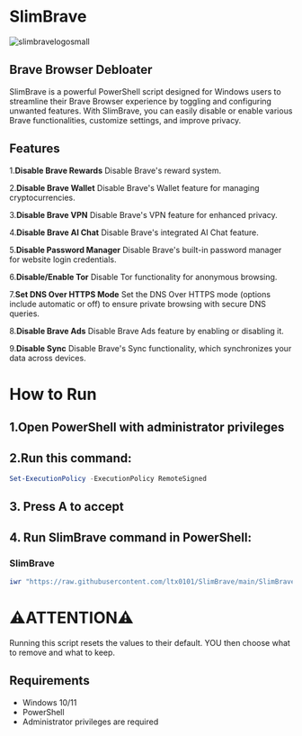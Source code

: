 # SlimBrave
![slimbravelogosmall](https://github.com/user-attachments/assets/3e90a996-a74a-4ca1-bea6-0869275bab58)


## Brave Browser Debloater

SlimBrave is a powerful PowerShell script designed for Windows users to streamline their Brave Browser experience by toggling and configuring unwanted features. With SlimBrave, you can easily disable or enable various Brave functionalities, customize settings, and improve privacy.

## Features
1.**Disable Brave Rewards**
Disable Brave's reward system.

2.**Disable Brave Wallet**
Disable Brave's Wallet feature for managing cryptocurrencies.

3.**Disable Brave VPN**
Disable Brave's VPN feature for enhanced privacy.

4.**Disable Brave AI Chat**
Disable Brave's integrated AI Chat feature.

5.**Disable Password Manager**
Disable Brave's built-in password manager for website login credentials.

6.**Disable/Enable Tor**
Disable Tor functionality for anonymous browsing.

7.**Set DNS Over HTTPS Mode**
Set the DNS Over HTTPS mode (options include automatic or off) to ensure private browsing with secure DNS queries.

8.**Disable Brave Ads**
Disable Brave Ads feature by enabling or disabling it.

9.**Disable Sync**
Disable Brave's Sync functionality, which synchronizes your data across devices.

# How to Run
## 1.Open PowerShell with administrator privileges

## 2.Run this command:
```ps1
Set-ExecutionPolicy -ExecutionPolicy RemoteSigned
```
## 3. Press A to accept

## 4. Run SlimBrave command in PowerShell:

### SlimBrave
```ps1
iwr "https://raw.githubusercontent.com/ltx0101/SlimBrave/main/SlimBrave.ps1" -OutFile "SlimBrave.ps1"; .\SlimBrave.ps1
```
# ⚠️ATTENTION⚠️
Running this script resets the values to their default. YOU then choose what to remove and what to keep.
## Requirements

- Windows 10/11
- PowerShell
- Administrator privileges are required

